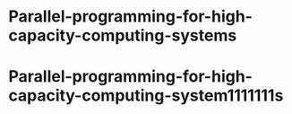 # Parallel-programming-for-high-capacity-computing-systems
# Parallel-programming-for-high-capacity-computing-system1111111s

